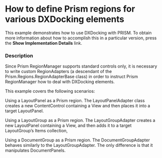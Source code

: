 # How to define Prism regions for various DXDocking elements


<p>This example demonstrates how to use DXDocking with PRISM. To obtain more information about how to accomplish this in a particular version, press the <strong>Show Implementation Details</strong> link.</p>


<h3>Description</h3>

<p>Since Prism RegionManager supports standard controls only, it is necessary to write custom RegionAdapters (a descendant of the Prism.Regions.RegionAdapterBase class) in order to instruct Prism RegionManager how to deal with DXDocking elements.</p>
<p>This example covers the following scenarios:</p>
<p>Using a LayoutPanel as a Prism region. The LayoutPanelAdapter class creates a new ContentControl containing a View and then places it into a target LayoutPanel.</p>
<p>Using a LayoutGroup as a Prism region. The LayoutGroupAdapter creates a new LayoutPanel containing a View, and then adds it to a target LayoutGroup&rsquo;s Items collection,</p>
<p>Using a DocumentGroup as a Prism region. The DocumentGroupAdapter behaves similarly to the LayoutGroupAdapter. The only difference is that it manipulates DocumentPanels.</p>

<br/>


